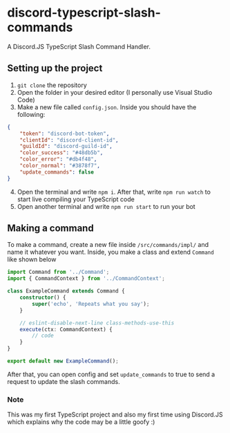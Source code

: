 # discord-typescript-slash-commands
A Discord.JS TypeScript Slash Command Handler.

## Setting up the project
1. `git clone` the repository
2. Open the folder in your desired editor (I personally use Visual Studio Code)
3. Make a new file called `config.json`. Inside you should have the following:
```json
{
    "token": "discord-bot-token",
    "clientId": "discord-client-id",
    "guildId": "discord-guild-id",
    "color_success": "#48db5b",
    "color_error": "#db4f48",
    "color_normal": "#3878f7",
    "update_commands": false
}
```
4. Open the terminal and write `npm i`. After that, write `npm run watch` to start live compiling your TypeScript code
5. Open another terminal and write `npm run start` to run your bot

## Making a command
To make a command, create a new file inside `/src/commands/impl/` and name it whatever you want. Inside, you make a class and extend `Command` like shown below
```ts
import Command from '../Command';
import { CommandContext } from '../CommandContext';

class ExampleCommand extends Command {
    constructor() {
        super('echo', 'Repeats what you say');
    }

    // eslint-disable-next-line class-methods-use-this
    execute(ctx: CommandContext) {
        // code
    }
}

export default new ExampleCommand();
```
After that, you can open config and set `update_commands` to true to send a request to update the slash commands.

### Note
This was my first TypeScript project and also my first time using Discord.JS which explains why the code may be a little goofy :)
